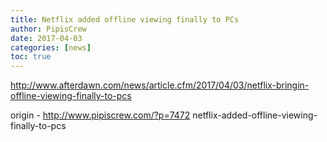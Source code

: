 ```yaml
---
title: Netflix added offline viewing finally to PCs
author: PipisCrew
date: 2017-04-03
categories: [news]
toc: true
---
```


http://www.afterdawn.com/news/article.cfm/2017/04/03/netflix-bringin-offline-viewing-finally-to-pcs

origin - http://www.pipiscrew.com/?p=7472 netflix-added-offline-viewing-finally-to-pcs